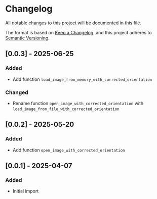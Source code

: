 # Changelog
All notable changes to this project will be documented in this file.

The format is based on [Keep a Changelog](https://keepachangelog.com/en/1.0.0/),
and this project adheres to [Semantic Versioning](https://semver.org/spec/v2.0.0.html).

## [0.0.3] - 2025-06-25
### Added
- Add function `load_image_from_memory_with_corrected_orientation`
### Changed
- Rename function `open_image_with_corrected_orientation` with `load_image_from_file_with_corrected_orientation` 

## [0.0.2] - 2025-05-20
### Added
- Add function `open_image_with_corrected_orientation`

## [0.0.1] - 2025-04-07
### Added
- Initial import
